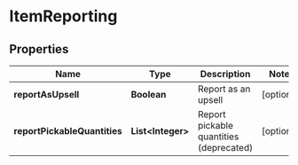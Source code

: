 
# ItemReporting

## Properties
Name | Type | Description | Notes
------------ | ------------- | ------------- | -------------
**reportAsUpsell** | **Boolean** | Report as an upsell |  [optional]
**reportPickableQuantities** | **List&lt;Integer&gt;** | Report pickable quantities (deprecated) |  [optional]



